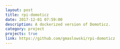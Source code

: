 ```yaml
---
layout: post
title: rpi-domoticz
date: 2017-12-01 07:59:00
description: A dockerized version of Domoticz. 
category: project
projects: true
link: https://github.com/gmaslowski/rpi-domoticz
---
```

